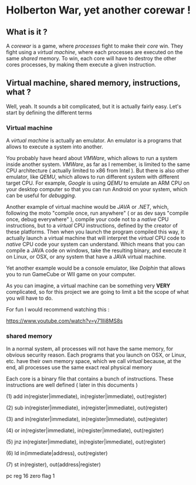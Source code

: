 # Holberton War, yet another corewar !
## What is it ?
A *corewar* is a game, where *processes* fight to make their *core* win. They fight using a *virtual machine*, where each processes are executed on the same *shared* memory. To win, each core will have to destroy the other cores processes, by making them execute a given instruction.

## Virtual machine, shared memory, instructions, what ?
Well, yeah. It sounds a bit complicated, but it is actually fairly easy. Let's start by defining the different terms

### Virtual machine

A *virtual machine* is actually an emulator. An emulator is a programs that allows to execute a system into another.

You probably have heard about *VMWare*, which allows to run a system inside another system. *VMWare*, as far as I remember, is limited to the same CPU architecture ( actually limited to x86 from Intel ). But there is also other emulator, like *QEMU*, which allows to run different system with different target CPU. For example, *Google* is using *QEMU* to emulate an ARM CPU on your desktop computer so that you can run Android on your system, which can be useful for *debugging*.

Another example of virtual machine would be *JAVA* or *.NET*, which, following the moto "compile once, run anywhere" ( or as dev says "compile once, debug everywhere" ), compile your code not to a *native* CPU instructions, but to a *virtual* CPU instructions, defined by the creator of these platforms. Then when you launch the program compiled this way, it actually launch a virtual machine that will interpret the *virtual* CPU code to *native* CPU code your system can understand. Which means that you can compile a JAVA code on windows, take the resulting binary, and execute it on Linux, or OSX, or any system that have a JAVA virtual machine.

Yet another example would be a console emulator, like *Dolphin* that allows you to run GameCube or WII game on your computer.

As you can imagine, a virtual machine can be something very **VERY** complicated, so for this project we are going to limit a bit the scope of what you will have to do.

For fun I would recommend watching this :

  https://www.youtube.com/watch?v=y71lli8MS8s

### shared memory

In a normal system, all processes will not have the same memory, for obvious security reason. Each programs that you launch on OSX, or Linux, etc. have their own memory space, which we call *virtual* because, at the end, all processes use the same exact real physical memory


Each core is a binary file that contains a bunch of instructions. These instructions are well defined ( later in this documents )

(1) add
in(register|immediate), in(register|immediate), out(register)

(2) sub
in(register|immediate), in(register|immediate), out(register)

(3) and
in(register|immediate), in(register|immediate), out(register)

(4) or
in(register|immediate), in(register|immediate), out(register)

(5) jnz
in(register|immediate), in(register|immediate), out(register)

(6) ld
in(immediate|address), out(register)

(7) st
in(register), out(address|register)


pc
reg 16
zero flag 1

